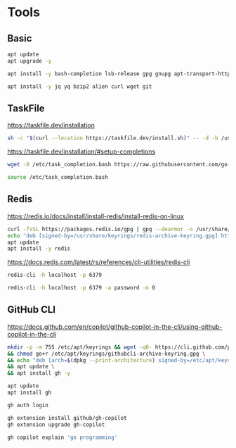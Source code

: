 # Tools

## Basic

```sh
apt update
apt upgrade -y
```

```sh
apt install -y bash-completion lsb-release gpg gnupg apt-transport-https ca-certificates
```

```sh
apt install -y jq yq bzip2 alien curl wget git
```

## TaskFile

https://taskfile.dev/installation

```sh
sh -c "$(curl --location https://taskfile.dev/install.sh)" -- -d -b /usr/local/bin
```

https://taskfile.dev/installation/#setup-completions

```sh
wget -O /etc/task_completion.bash https://raw.githubusercontent.com/go-task/task/main/completion/bash/task.bash
```

```sh
source /etc/task_completion.bash
```

## Redis

https://redis.io/docs/install/install-redis/install-redis-on-linux

```sh
curl -fsSL https://packages.redis.io/gpg | gpg --dearmor -o /usr/share/keyrings/redis-archive-keyring.gpg
echo "deb [signed-by=/usr/share/keyrings/redis-archive-keyring.gpg] https://packages.redis.io/deb $(lsb_release -cs) main" | tee /etc/apt/sources.list.d/redis.list
apt update
apt install -y redis
```

https://docs.redis.com/latest/rs/references/cli-utilities/redis-cli

```sh
redis-cli -h localhost -p 6379
```

```sh
redis-cli -h localhost -p 6379 -a password -n 0
```

## GitHub CLI

https://docs.github.com/en/copilot/github-copilot-in-the-cli/using-github-copilot-in-the-cli

```sh
mkdir -p -m 755 /etc/apt/keyrings && wget -qO- https://cli.github.com/packages/githubcli-archive-keyring.gpg | tee /etc/apt/keyrings/githubcli-archive-keyring.gpg > /dev/null \
&& chmod go+r /etc/apt/keyrings/githubcli-archive-keyring.gpg \
&& echo "deb [arch=$(dpkg --print-architecture) signed-by=/etc/apt/keyrings/githubcli-archive-keyring.gpg] https://cli.github.com/packages stable main" | tee /etc/apt/sources.list.d/github-cli.list > /dev/null \
&& apt update \
&& apt install gh -y
```

```sh
apt update
apt install gh
```


```sh
gh auth login
```

```sh
gh extension install github/gh-copilot
gh extension upgrade gh-copilot
```

```sh
gh copilot explain 'go programming'
```

